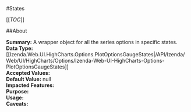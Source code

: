 #States

[[_TOC_]]

##About

**Summary:**  A wrapper object for all the series options in specific states.   
**Data Type:** [[Izenda.Web.UI.HighCharts.Options.PlotOptionsGaugeStates|/API/Izenda/Web/UI/HighCharts/Options/Izenda-Web-UI-HighCharts-Options-PlotOptionsGaugeStates]]  
**Accepted Values:**   
**Default Value:** null  
**Impacted Features:**   
**Purpose:**   
**Usage:**   
**Caveats:**   

